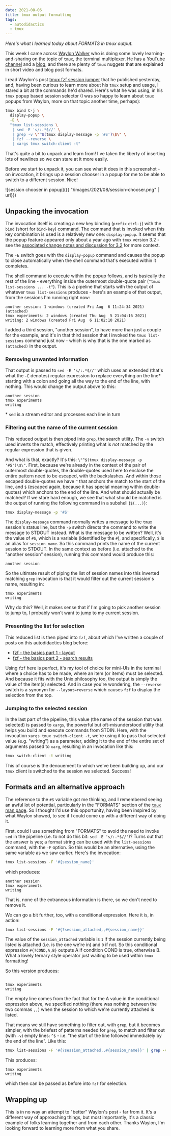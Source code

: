 ```yaml
---
date: 2021-08-06
title: tmux output formatting
tags:
  - autodidactics
  - tmux
---
```


_Here's what I learned today about FORMATS in tmux output._

This week I came across [Waylon Walker](https://twitter.com/_WaylonWalker) who is doing some lovely learning-and-sharing on the topic of `tmux`, the terminal multiplexer. He has a [YouTube channel](https://www.youtube.com/user/quadmx08) and a [blog](https://waylonwalker.com), and there are plenty of `tmux` nuggets that are explained in short video and blog post formats.

I read Waylon's post [tmux fzf session jumper](https://waylonwalker.com/tmux-fzf-session-jump/) that he published yesterday, and, having been curious to learn more about his `tmux` setup and usage, I stared a bit at the commands he'd shared. Here's what he was using, in his `tmux` popup based session selector (I was so happy to learn about `tmux` popups from Waylon, more on that topic another time, perhaps):

```bash
tmux bind C-j \
  display-popup \
  -E \
  "tmux list-sessions \
   | sed -E 's/:.*$//' \
   | grep -v \"^$(tmux display-message -p '#S')\$\" \
   | fzf --reverse \
   | xargs tmux switch-client -t"
```

That's quite a bit to unpack and learn from! I've taken the liberty of inserting lots of newlines so we can stare at it more easily.

Before we start to unpack it, you can see what it does in this screenshot - on invocation, it brings up a session chooser in a popup for me to be able to switch to a different session. Nice!

![session chooser in popup]({{ "/images/2021/08/session-chooser.png" | url}})

## Unpacking the invocation

The invocation itself is creating a new key binding (`prefix` `ctrl-j`) with the `bind` (short for `bind-key`) command. The command that is invoked when this key combination is used is a relatively new one: `display-popup`. It seems that the popup feature appeared only about a year ago with `tmux` version 3.2 - see the [associated change notes and discussion for 3.2](https://github.com/tmux/tmux/issues/2645) for more context.

The `-E` switch goes with the `display-popup` command and causes the popup to close automatically when the shell command that's executed within it completes.

The shell command to execute within the popup follows, and is basically the rest of the line - everything inside the outermost double-quote pair (`"tmux list-sessions ... -t"`). This is a pipeline that starts with the output of whatever `tmux list-sessions` produces - here's an example of that output, from the sessions I'm running right now:

```
another session: 1 windows (created Fri Aug  6 11:24:34 2021) (attached)
tmux experiments: 2 windows (created Thu Aug  5 21:04:16 2021)
writing: 2 windows (created Fri Aug  6 11:02:10 2021)
```

I added a third session, "another session", to have more than just a couple for the example, and it's in that third session that I invoked the `tmux list-sessions` command just now - which is why that is the one marked as `(attached)` in the output.

### Removing unwanted information

That output is passed to `sed -E 's/:.*$//'` which uses an extended (that's what the `-E` denotes) regular expression to replace everything on the line\* starting with a colon and going all the way to the end of the line, with nothing. This would change the output above to this:

```
another session
tmux experiments
writing
```

\* `sed` is a stream editor and processes each line in turn

### Filtering out the name of the current session

This reduced output is then piped into `grep`, the search utility. The `-v` switch used inverts the match, effectively printing what is _not_ matched by the regular expression that is given.

And what is that, exactly? It's this: `\"^$(tmux display-message -p '#S')\$\"`. First, because we're already in the context of the pair of outermost double-quotes, the double-quotes used here to enclose the entire pattern need to be escaped, with the backslashes. And within those escaped double-quotes we have `^` that anchors the match to the start of the line, and `$` (escaped again, because it has special meaning within double-quotes) which anchors to the end of the line. And what should actually be matched? If we stare hard enough, we see that what should be matched is the output of running the following command in a subshell (`$(...)`):

```bash
tmux display-message -p '#S'
```

The `display-message` command normally writes a message to the `tmux` session's status line, but the `-p` switch directs the command to write the message to STDOUT instead. What is the message to be written? Well, it's the value of `#S`, which is a variable (identified by the `#`), and specifically, `S` is an alias for `session_name`. So this command prints the name of the current session to STDOUT. In the same context as before (i.e. attached to the "another session" session), running this command would produce this:

```
another session
```

So the ultimate result of piping the list of session names into this inverted matching `grep` invocation is that it would filter out the current session's name, resulting in:

```
tmux experiments
writing
```

Why do this? Well, it makes sense that if I'm going to pick another session to jump to, I probably won't want to jump to my current session.

### Presenting the list for selection

This reduced list is then piped into `fzf`, about which I've written a couple of posts on this autodidactics blog before:

* [fzf - the basics part 1 - layout](https://qmacro.org/autodidactics/2021/02/02/fzf-the-basics-1-layout/)
* [fzf - the basics part 2 - search results](https://qmacro.org/autodidactics/2021/02/07/fzf-the-basics-2-search-results/)

Using `fzf` here is perfect, it's my tool of choice for mini-UIs in the terminal where a choice has to be made, where an item (or items) must be selected. And because it fits with the Unix philosophy too, the output is simply the value of the item(s) selected. And in case you're wondering, the `--reverse` switch is a synonym for `--layout=reverse` which causes `fzf` to display the selection from the top.

### Jumping to the selected session

In the last part of the pipeline, this value (the name of the session that was selected) is passed to `xargs`, the powerful but oft-misunderstood utility that helps you build and execute commands from STDIN. Here, with the invocation `xargs tmux switch-client -t`, we're using it to pass that selected value (e.g. "writing") as a parameter, adding it to the end of the entire set of arguments passed to `xarg`, resulting in an invocation like this:

```bash
tmux switch-client -t writing
```

This of course is the denouement to which we've been building up, and our `tmux` client is switched to the session we selected. Success!

## Formats and an alternative approach

The reference to the `#S` variable got me thinking, and I remembered seeing an awful lot of potential, particularly in the "FORMATS" section of the [`tmux` man page](https://man7.org/linux/man-pages/man1/tmux.1.html). So I thought I'd use this opportunity, having been inspired by what Waylon showed, to see if I could come up with a different way of doing it.

First, could I use something from "FORMATS" to avoid the need to invoke `sed` in the pipeline (i.e. to not do this bit: `sed -E 's/:.*$//'`)? Turns out that the answer is yes; a format string can be used with the `list-sessions` command, with the `-F` option. So this would be an alternative, using the same variable as we saw earlier. Here's the invocation:

```bash
tmux list-sessions -F '#{session_name}'
```

which produces:

```
another session
tmux experiments
writing
```

That is, none of the extraneous information is there, so we don't need to remove it.

We can go a bit further, too, with a conditional expression. Here it is, in action:

```bash
tmux list-sessions -F '#{?session_attached,,#{session_name}}'
```

The value of the `session_attached` variable is `1` if the session currently being listed is attached (i.e. is the one we're in) and `0` if not. So this conditional expression `#{?COND,A,B}` outputs A if condition COND is true, otherwise B. What a lovely ternary style operator just waiting to be used within `tmux` formatting!

So this version produces:

```

tmux experiments
writing
```

The empty line comes from the fact that for the A value in the conditional expression above, we specified nothing (there was nothing between the two commas `,,`) when the session to which we're currently attached is listed.

That means we still have something to filter out, with `grep`, but it becomes simpler, with the briefest of patterns needed for `grep`, to match and filter out (with `-v`) empty lines: `^$` - i.e. "the start of the line followed immediately by the end of the line". Like this:

```bash
tmux list-sessions -F '#{?session_attached,,#{session_name}}' | grep -v '^$'
```

This produces:

```
tmux experiments
writing
```

which then can be passed as before into `fzf` for selection.

## Wrapping up

This is in no way an attempt to "better" Waylon's post - far from it. It's a different way of approaching things, but most importantly, it's a classic example of folks learning together and from each other. Thanks Waylon, I'm looking forward to learning more from what you share.
